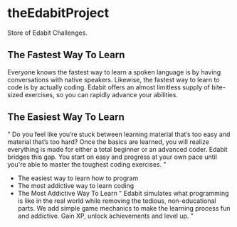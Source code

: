 # theEdabitProject
Store of Edabit Challenges.
## The Fastest Way To Learn
Everyone knows the fastest way to learn a spoken language is by having conversations with native speakers. 
Likewise, the fastest way to learn to code is by actually coding. 
Edabit offers an almost limitless supply of bite-sized exercises, so you can rapidly advance your abilities.

## The Easiest Way To Learn
" Do you feel like you’re stuck between learning material that’s too easy and material that’s too hard?
Once the basics are learned, you will realize everything is made for either a total beginner or an advanced coder.
Edabit bridges this gap. You start on easy and progress at your own pace until you're able to master the toughest coding exercises. "
- The easiest way to learn how to program
- The most addictive way to learn coding
- The Most Addictive Way To Learn
" Edabit simulates what programming is like in the real world while removing the tedious, non-educational parts. 
We add simple game mechanics to make the learning process fun and addictive. 
Gain XP, unlock achievements and level up. "
